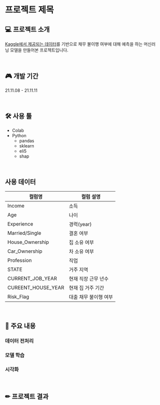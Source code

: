# 프로젝트 제목

## 💻 프로젝트 소개

[Kaggle에서 제공되는 데이터](https://www.kaggle.com/datasets/subhamjain/loan-prediction-based-on-customer-behavior?select=Training+Data.csv)를 기반으로 채무 불이행 여부에 대해 예측을 하는 머신러닝 모델을 만들어본 프로젝트입니다. 

<br />


## 🎮 개발 기간

21.11.08 - 21.11.11

<br />

## 🛠 사용 툴

* Colab
* Python
  * pandas
  * sklearn
  * eli5
  * shap

<br />

## 사용 데이터

|컬럼명|컬럼 설명|
|----|----|
|Income|소득|
|Age|나이|
|Experience|경력(year)|
|Married/Single|결혼 여부|
|House_Ownership|집 소유 여부|
|Car_Ownership|차 소유 여부|
|Profession|직업|
|STATE|거주 지역|
|CURRENT_JOB_YEAR|현재 직장 근무 년수|
|CUREENT_HOUSE_YEAR|현재 집 거주 기간|
|Risk_Flag|대출 채무 불이행 여부|

<br />

  
## 🔎 주요 내용

### 데이터 전처리

### 모델 학습

### 시각화



<br />

  
## ✏ 프로젝트 결과



<br />
